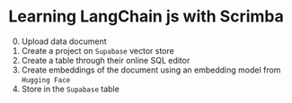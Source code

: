 # Learning LangChain js with Scrimba

0. Upload data document
1. Create a project on `Supabase` vector store
2. Create a table through their online SQL editor
3. Create embeddings of the document using an embedding model from `Hugging Face`
4. Store in the `Supabase` table